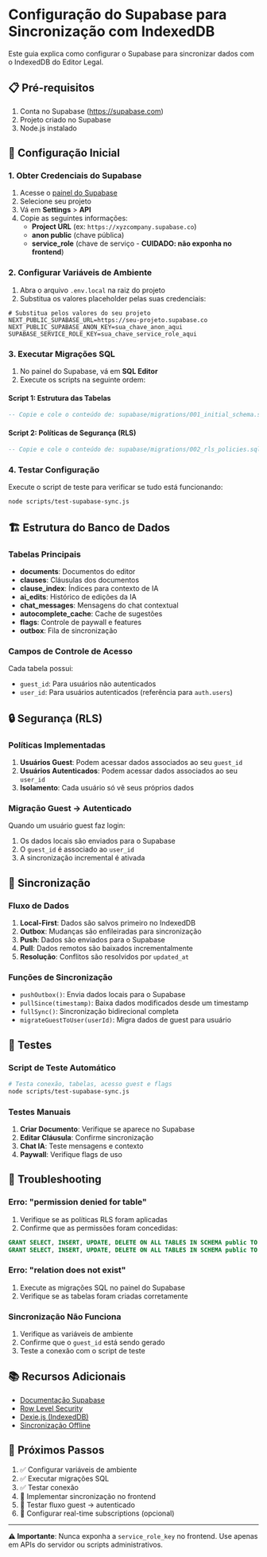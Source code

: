 # Configuração do Supabase para Sincronização com IndexedDB

Este guia explica como configurar o Supabase para sincronizar dados com o IndexedDB do Editor Legal.

## 📋 Pré-requisitos

1. Conta no Supabase (https://supabase.com)
2. Projeto criado no Supabase
3. Node.js instalado

## 🔧 Configuração Inicial

### 1. Obter Credenciais do Supabase

1. Acesse o [painel do Supabase](https://supabase.com/dashboard)
2. Selecione seu projeto
3. Vá em **Settings** > **API**
4. Copie as seguintes informações:
   - **Project URL** (ex: `https://xyzcompany.supabase.co`)
   - **anon public** (chave pública)
   - **service_role** (chave de serviço - **CUIDADO: não exponha no frontend**)

### 2. Configurar Variáveis de Ambiente

1. Abra o arquivo `.env.local` na raiz do projeto
2. Substitua os valores placeholder pelas suas credenciais:

```env
# Substitua pelos valores do seu projeto
NEXT_PUBLIC_SUPABASE_URL=https://seu-projeto.supabase.co
NEXT_PUBLIC_SUPABASE_ANON_KEY=sua_chave_anon_aqui
SUPABASE_SERVICE_ROLE_KEY=sua_chave_service_role_aqui
```

### 3. Executar Migrações SQL

1. No painel do Supabase, vá em **SQL Editor**
2. Execute os scripts na seguinte ordem:

#### Script 1: Estrutura das Tabelas
```sql
-- Copie e cole o conteúdo de: supabase/migrations/001_initial_schema.sql
```

#### Script 2: Políticas de Segurança (RLS)
```sql
-- Copie e cole o conteúdo de: supabase/migrations/002_rls_policies.sql
```

### 4. Testar Configuração

Execute o script de teste para verificar se tudo está funcionando:

```bash
node scripts/test-supabase-sync.js
```

## 🏗️ Estrutura do Banco de Dados

### Tabelas Principais

- **documents**: Documentos do editor
- **clauses**: Cláusulas dos documentos
- **clause_index**: Índices para contexto de IA
- **ai_edits**: Histórico de edições da IA
- **chat_messages**: Mensagens do chat contextual
- **autocomplete_cache**: Cache de sugestões
- **flags**: Controle de paywall e features
- **outbox**: Fila de sincronização

### Campos de Controle de Acesso

Cada tabela possui:
- `guest_id`: Para usuários não autenticados
- `user_id`: Para usuários autenticados (referência para `auth.users`)

## 🔒 Segurança (RLS)

### Políticas Implementadas

1. **Usuários Guest**: Podem acessar dados associados ao seu `guest_id`
2. **Usuários Autenticados**: Podem acessar dados associados ao seu `user_id`
3. **Isolamento**: Cada usuário só vê seus próprios dados

### Migração Guest → Autenticado

Quando um usuário guest faz login:
1. Os dados locais são enviados para o Supabase
2. O `guest_id` é associado ao `user_id`
3. A sincronização incremental é ativada

## 🔄 Sincronização

### Fluxo de Dados

1. **Local-First**: Dados são salvos primeiro no IndexedDB
2. **Outbox**: Mudanças são enfileiradas para sincronização
3. **Push**: Dados são enviados para o Supabase
4. **Pull**: Dados remotos são baixados incrementalmente
5. **Resolução**: Conflitos são resolvidos por `updated_at`

### Funções de Sincronização

- `pushOutbox()`: Envia dados locais para o Supabase
- `pullSince(timestamp)`: Baixa dados modificados desde um timestamp
- `fullSync()`: Sincronização bidirecional completa
- `migrateGuestToUser(userId)`: Migra dados de guest para usuário

## 🧪 Testes

### Script de Teste Automático

```bash
# Testa conexão, tabelas, acesso guest e flags
node scripts/test-supabase-sync.js
```

### Testes Manuais

1. **Criar Documento**: Verifique se aparece no Supabase
2. **Editar Cláusula**: Confirme sincronização
3. **Chat IA**: Teste mensagens e contexto
4. **Paywall**: Verifique flags de uso

## 🚨 Troubleshooting

### Erro: "permission denied for table"

1. Verifique se as políticas RLS foram aplicadas
2. Confirme que as permissões foram concedidas:

```sql
GRANT SELECT, INSERT, UPDATE, DELETE ON ALL TABLES IN SCHEMA public TO anon;
GRANT SELECT, INSERT, UPDATE, DELETE ON ALL TABLES IN SCHEMA public TO authenticated;
```

### Erro: "relation does not exist"

1. Execute as migrações SQL no painel do Supabase
2. Verifique se as tabelas foram criadas corretamente

### Sincronização Não Funciona

1. Verifique as variáveis de ambiente
2. Confirme que o `guest_id` está sendo gerado
3. Teste a conexão com o script de teste

## 📚 Recursos Adicionais

- [Documentação Supabase](https://supabase.com/docs)
- [Row Level Security](https://supabase.com/docs/guides/auth/row-level-security)
- [Dexie.js (IndexedDB)](https://dexie.org/)
- [Sincronização Offline](https://supabase.com/docs/guides/realtime)

## 🔄 Próximos Passos

1. ✅ Configurar variáveis de ambiente
2. ✅ Executar migrações SQL
3. ✅ Testar conexão
4. 🔄 Implementar sincronização no frontend
5. 🔄 Testar fluxo guest → autenticado
6. 🔄 Configurar real-time subscriptions (opcional)

---

**⚠️ Importante**: Nunca exponha a `service_role_key` no frontend. Use apenas em APIs do servidor ou scripts administrativos.